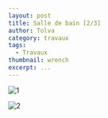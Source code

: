 ```yaml
---
layout: post
title: Salle de bain [2/3]
author: Tolva
category: travaux
tags:
  - Travaux
thumbnail: wrench
excerpt: ...
---
```


![1](https://farm5.staticflickr.com/4827/45156767354_ce6241f756_b.jpg)

![2](https://farm5.staticflickr.com/4899/44967745415_c404e749f4_b.jpg)
